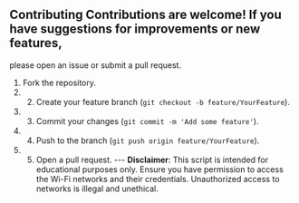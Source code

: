 ## Contributing Contributions are welcome! If you have suggestions for improvements or new features, 
please open an issue or submit a pull request. 
1. Fork the repository.
2. 2. Create your feature branch (`git checkout -b feature/YourFeature`).
3. 3. Commit your changes (`git commit -m 'Add some feature'`).
 4.  4. Push to the branch (`git push origin feature/YourFeature`).
5.  5. Open a pull request. --- **Disclaimer**: This script is intended for educational purposes only.
Ensure you have permission to access the Wi-Fi networks and their credentials.
Unauthorized access to networks is illegal and unethical.
